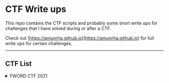 # CTF Write ups

This repo contains the CTF scripts and probably some short write ups for challenges that I have solved during or after a CTF.

Check out [https://amunrha.github.io](https://amunrha.github.io) for full write ups for certain challenges.

---

## CTF List

<details>
  <summary>FWORD CTF 2021</summary>
  <ul>
    <li>
    <a href="">Omen</a><br>
      Windows based challenge. The challenge includes process injection, and shellcode. Stepping through instructions should land us to the flag checker
      eventually, and then its just simple equations which can be solved using z3
      Tags: [#z3, #windows]
    </li>
    
    <li>
    <a href="">SAW</a><br>
      Windows based challenge. The challenge included concepts of process hollowing, multiple anti-debugging checks, run time function resolving and implementaion 
      of opaque predicates to do anti analysis. Final bitwise check can be extracted and parsed using capstone.
    </li>   
  </ul>
</details>



